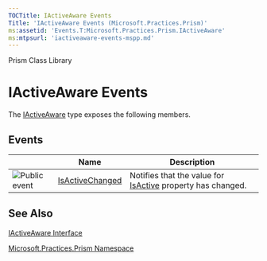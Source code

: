```yaml
---
TOCTitle: IActiveAware Events
Title: 'IActiveAware Events (Microsoft.Practices.Prism)'
ms:assetid: 'Events.T:Microsoft.Practices.Prism.IActiveAware'
ms:mtpsurl: 'iactiveaware-events-mspp.md'
---
```


Prism Class Library

IActiveAware Events
===================

The [IActiveAware](https://msdn.microsoft.com/library/microsoft.practices.prism.iactiveaware) type exposes the following members.

Events
------

<span id="eventTableToggle"></span>
<table>

<thead>
<tr class="header">
<th> </th>
<th>Name</th>
<th>Description</th>
</tr>
</thead>
<tbody>
<tr class="odd">
<td><img src="https://msdn.microsoft.com/en-us/Gg405734.pubevent(en-us,PandP.50).gif" title="Public event" /></td>
<td><a href="https://msdn.microsoft.com/library/microsoft.practices.prism.iactiveaware.isactivechanged">IsActiveChanged</a></td>
<td><div class="summary">
Notifies that the value for <a href="https://msdn.microsoft.com/library/microsoft.practices.prism.iactiveaware.isactive">IsActive</a> property has changed.
</div></td>
</tr>
</tbody>
</table>

See Also
--------


[IActiveAware Interface](https://msdn.microsoft.com/library/microsoft.practices.prism.iactiveaware)

[Microsoft.Practices.Prism Namespace](https://msdn.microsoft.com/library/microsoft.practices.prism)

